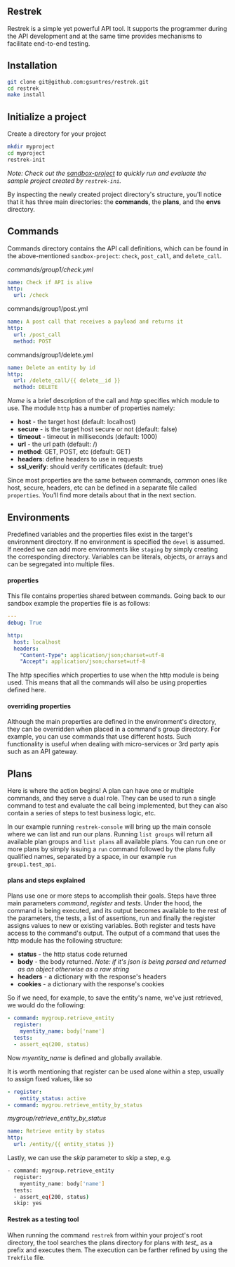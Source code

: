 ## Restrek 

Restrek is a simple yet powerful API tool. It supports the programmer during the API development and at the same time provides mechanisms to facilitate end-to-end testing.



## Installation

```bash
git clone git@github.com:gsuntres/restrek.git
cd restrek
make install
```



## Initialize a project

Create a directory for your project



```bash
mkdir myproject
cd myproject
restrek-init
```

*Note: Check out the [sandbox-project](https://github.com/gsuntres/restrek-sandbox-project) to quickly run and evaluate the sample project created by `restrek-ini`.*

 By inspecting the newly created project directory's structure, you'll notice that it has three main directories: the **commands**, the **plans**, and the **envs** directory.



## Commands

Commands directory contains the API call definitions, which can be found in the above-mentioned `sandbox-project`:  `check`,  `post_call`, and `delete_call`.



*commands/group1/check.yml*

```yaml
name: Check if API is alive
http: 
  url: /check
```



commands/group1/post.yml

```yaml
name: A post call that receives a payload and returns it
http: 
  url: /post_call
  method: POST
```



commands/group1/delete.yml

```yaml
name: Delete an entity by id
http: 
  url: /delete_call/{{ delete__id }}
  method: DELETE
```



*Name* is a brief description of the call and *http* specifies which module to use. The module `http` has a number of properties namely:

* **host** - the target host (default: localhost)
* **secure** - is the target host secure or not (default: false)
* **timeout** - timeout in milliseconds (default: 1000)
* **url** - the url path (default: /)
* **method**: GET, POST, etc (default: GET)
* **headers**: define headers to use in requests
* **ssl_verify**: should verify certificates (default: true)

Since most properties are the same between commands, common ones like host, secure, headers, etc can be defined in a separate file called  `properties`. You'll find more details about that in the next section.



## Environments

Predefined variables and the properties files exist in the target's environment directory. If no environment is specified the `devel` is assumed. If needed we can add more environments like `staging` by simply creating the corresponding directory. Variables can be literals, objects, or arrays and can be segregated into multiple files.

#### properties

This file contains properties shared between commands. Going back to our sandbox example the properties file is as follows:

```yaml
---
debug: True

http:
  host: localhost
  headers:
    "Content-Type": application/json;charset=utf-8
    "Accept": application/json;charset=utf-8
```



The http specifies which properties to use when the http module is being used.  This means that all the commands will also be using properties defined here.



#### overriding properties

Although the main properties are defined in the environment's directory, they can be overridden when placed in a command's group directory. For example, you can use commands that use different hosts. Such functionality is useful when dealing with micro-services or 3rd party apis such as an API gateway.



## Plans

Here is where the action begins! A plan can have one or multiple commands, and they serve a dual role. They can be used to run a single command to test and evaluate the call being implemented, but they can also contain a series of steps to test business logic, etc.

In our example running `restrek-console` will bring up the main console where we can list and run our plans. Running `list groups` will return all available plan groups and `list plans` all available plans. You can run one or more plans by simply issuing a `run` command followed by the plans fully qualified names, separated by a space, in our example `run group1.test_api`.



#### plans and steps explained

Plans use one or more steps to accomplish their goals. Steps have three main parameters *command*, *register* and *tests*. Under the hood, the command is being executed, and its output becomes available to the rest of the parameters, the tests, a list of assertions, run and finally the register assigns values to new or existing variables. Both register and tests have access to the command's output. The output of a command that uses the http module has the following structure:

* **status** - the http status code returned
* **body** - the body returned. *Note: if it's json is being parsed and returned as an object otherwise as a raw string*
* **headers** - a dictionary with the response's headers
* **cookies** - a dictionary with the response's cookies





So if we need, for example, to save the entity's name, we've just retrieved, we would do the following:

```yaml
- command: mygroup.retrieve_entity
  register:
    myentity_name: body['name']
  tests:
  - assert_eq(200, status)
```



Now *myentity_name* is defined and globally available.



It is worth mentioning that register can be used alone within a step, usually to assign fixed values, like so

```yaml
- register:
    entity_status: active
- command: mygrou.retrieve_entity_by_status
```



*mygroup/retrieve_entity_by_status*

```yaml
name: Retrieve entity by status
http:
  url: /entity/{{ entity_status }}
```



Lastly, we can use the *skip* parameter to skip a step, e.g.

```bash
- command: mygroup.retrieve_entity
  register:
    myentity_name: body['name']
  tests:
  - assert_eq(200, status)
  skip: yes
```



#### Restrek as a testing tool

When running the command `restrek` from within your project's root directory, the tool searches the plans directory for plans with *test_* as a prefix and executes them. The execution can be farther refined by using the `Trekfile` file.
